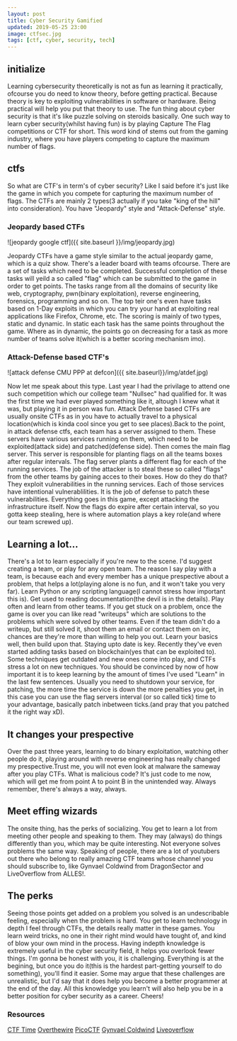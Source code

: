 ```yaml
---
layout: post
title: Cyber Security Gamified
updated: 2019-05-25 23:00
image: ctfsec.jpg
tags: [ctf, cyber, security, tech]
---
```


## initialize

Learning cybersecurity theoretically is not as fun as learning it practically, ofcourse you do need to know theory, before getting practical. Because theory is key to exploiting vulnerabilities in software or hardware. Being practical will help you put that theory to use. The fun thing about cyber security is that it's like puzzle solving on steroids basically. One such way to learn cyber security(whilst having fun) is by playing Capture The Flag competitions or CTF for short. This word kind of stems out from the gaming industry, where you have players competing to capture the maximum number of flags. 

## ctfs

So what are CTF's in term's of cyber security? Like I said before it's just like the game in which you compete for capturing the maximum number of flags. The CTFs are mainly 2 types(3 actually if you take "king of the hill" into consideration). You have "Jeopardy" style and "Attack-Defense" style.

### Jeopardy based CTFs

![jeopardy google ctf]({{ site.baseurl }}/img/jeopardy.jpg)

Jeopardy CTFs have a game style similar to the actual jeopardy game, which is a quiz show. There's a leader board with teams ofcourse. There are a set of tasks which need to be completed. Successful completion of these tasks will yeild a so called "flag" which can be submitted to the game in order to get points. The tasks range from all the domains of security like web, cryptography, pwn(binary exploitation), reverse engineering, forensics, programming and so on. The top teir one's even have tasks based on 1-Day exploits in which you can try your hand at exploiting real applications like Firefox, Chrome, etc. The scoring is mainly of two types, static and dynamic. In static each task has the same points throughout the game. Where as in dynamic, the points go on decreasing for a task as more number of teams solve it(which is a better scoring mechanism imo).

### Attack-Defense based CTF's

![attack defense CMU PPP at defcon]({{ site.baseurl}}/img/atdef.jpg)

Now let me speak about this type. Last year I had the privilage to attend one such competition which our college team "Nullsec" had qualified for. It was the first time we had ever played something like it, altough I knew what it was, but playing it in person was fun. Attack Defense based CTFs are usually onsite CTFs as in you have to actually travel to a physical location(which is kinda cool since you get to see places).Back to the point, in attack defense ctfs, each team has a server assigned to them. These servers have various services running on them, which need to be exploited(attack side) and patched(defense side). Then comes the main flag server. This server is responsible for planting flags on all the teams boxes after regular intervals. The flag server plants a different flag for each of the running services. The job of the attacker is to steal these so called "flags" from the other teams by gaining acces to their boxes. How do they do that? They exploit vulnerabilities in the running services. Each of those services have intentional vulnerablilities. It is the job of defense to patch these vulnerabilities. Everything goes in this game, except attacking the infrastructure itself. Now the flags do expire after certain interval, so you gotta keep stealing, here is where automation plays a key role(and where our team screwed up).

## Learning a lot...

There's a lot to learn especially if you're new to the scene. I'd suggest creating a team, or play for any open team. The reason I say play with a team, is because each and every member has a unique prespective about a problem, that helps a lot(playing alone is no fun, and it won't take you very far). Learn Python or any scripting language(I cannot stress how important this is). Get used to reading documentation(the devil is in the details). Play often and learn from other teams. If you get stuck on a problem, once the game is over you can like read "writeups" which are solutions to the problems which were solved by other teams. Even if the team didn't do a writeup, but still solved it, shoot them an email or contact them on irc, chances are they're more than willing to help you out. Learn your basics well, then build upon that. Staying upto date is key. Recently they've even started adding tasks based on blockchain(yes that can be exploited to). Some techniques get outdated and new ones come into play, and CTFs stress a lot on new techniques. You should be convinced by now of how important it is to keep learning by the amount of times I've used "Learn" in the last few sentences. Usually you need to shutdown your service, for patching, the more time the service is down the more penalties you get, in this case you can use the flag servers interval (or so called tick) time to your advantage, basically patch inbetween ticks.(and pray that you patched it the right way xD).

## It changes your prespective

Over the past three years, learning to do binary exploitation, watching other people do it, playing around with reverse engineering has really changed my prespective.Trust me, you will not even look at malware the sameway after you play CTFs. What is malicious code? It's just code to me now, which will get me from point A to point B in the unintended way. Always remember, there's always a way, always.

## Meet effing wizards

The onsite thing, has the perks of socializing. You get to learn a lot from meeting other people and speaking to them. They may (always) do things differently than you, which may be quite interesting. Not everyone solves problems the same way. Speaking of people, there are a lot of youtubers out there who belong to really amazing CTF teams whose channel you should subscribe to, like Gynvael Coldwind from DragonSector and LiveOverflow from ALLES!.

## The perks

Seeing those points get added on a problem you solved is an undescribable feeling, especially when the problem is hard. You get to learn technology in depth I feel through CTFs, the details really matter in these games. You learn weird tricks, no one in their right mind would have tought of, and kind of blow your own mind in the process. Having indepth knowledge is extremely useful in the cyber security field, it helps you overlook fewer things. I'm gonna be honest with you, it is challenging. Everything is at the begining, but once you do it(this is the hardest part-getting yourself to do something), you'll find it easier. Some may argue that these challenges are unrealistic, but I'd say that it does help you become a better programmer at the end of the day. All this knowledge you learn't will also help you be in a better position for cyber security as a career. Cheers!

### Resources

[CTF Time](https://ctftime.org/)
[Overthewire](https://overthewire.org/wargames/)
[PicoCTF](https://picoctf.com/)
[Gynvael Coldwind](https://www.youtube.com/channel/UCCkVMojdBWS-JtH7TliWkVg)
[Liveoverflow](https://www.youtube.com/channel/UClcE-kVhqyiHCcjYwcpfj9w)


